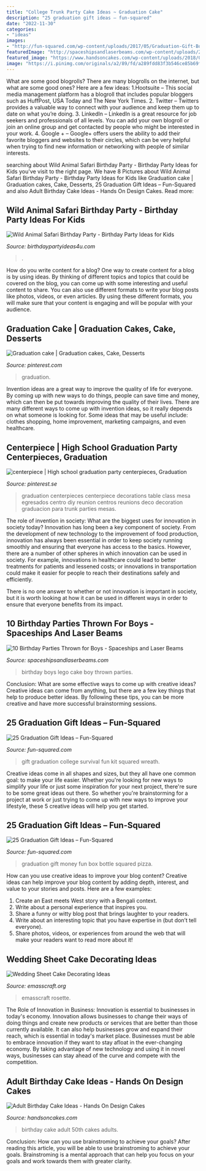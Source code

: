 ```yaml
---
title: "College Trunk Party Cake Ideas ~ Graduation Cake"
description: "25 graduation gift ideas – fun-squared"
date: "2022-11-30"
categories:
- "ideas"
images:
- "http://fun-squared.com/wp-content/uploads/2017/05/Graduation-Gift-Bottle-Set.jpg"
featuredImage: "http://spaceshipsandlaserbeams.com/wp-content/uploads/2015/09/5-Boys-Lego-Birthday-Party-Cake.jpg"
featured_image: "https://www.handsoncakes.com/wp-content/uploads/2018/01/adult-birthday-50th-birthday-gold-cake-066.jpg"
image: "https://i.pinimg.com/originals/a2/89/fd/a289fdd83f3b546ce85b69f543da1724.jpg"
---
```



What are some good blogrolls?
There are many blogrolls on the internet, but what are some good ones? Here are a few ideas: 1.Hootsuite – This social media management platform has a blogroll that includes popular bloggers such as HuffPost, USA Today and The New York Times. 
2. Twitter – Twitters provides a valuable way to connect with your audience and keep them up to date on what you’re doing. 
3. LinkedIn – LinkedIn is a great resource for job seekers and professionals of all levels. You can add your own blogroll or join an online group and get contacted by people who might be interested in your work. 
4. Google + – Google+ offers users the ability to add their favorite bloggers and websites to their circles, which can be very helpful when trying to find new information or networking with people of similar interests.

	

		
searching about Wild Animal Safari Birthday Party - Birthday Party Ideas for Kids you've visit to the right page. We have 8 Pictures about Wild Animal Safari Birthday Party - Birthday Party Ideas for Kids like Graduation cake | Graduation cakes, Cake, Desserts, 25 Graduation Gift Ideas – Fun-Squared and also Adult Birthday Cake Ideas - Hands On Design Cakes. Read more:
		
    
## Wild Animal Safari Birthday Party - Birthday Party Ideas For Kids

<img loading=lazy src="https://birthdaypartyideas4u.com/wp-content/uploads/2017/02/Wild-Animal-Safari-Birthday-Party-Zebra-Cakepop.jpg" onerror="this.onerror=null;this.src='https://tse3.mm.bing.net/th?id=OIP.azDLrvIPJgiVX_CNxU9kzgHaLH&amp;pid=15.1';" alt="Wild Animal Safari Birthday Party - Birthday Party Ideas for Kids">

_Source: birthdaypartyideas4u.com_

>. 

	

How do you write content for a blog?
One way to create content for a blog is by using ideas. By thinking of different topics and topics that could be covered on the blog, you can come up with some interesting and useful content to share. You can also use different formats to write your blog posts like photos, videos, or even articles. By using these different formats, you will make sure that your content is engaging and will be popular with your audience.

    
## Graduation Cake | Graduation Cakes, Cake, Desserts

<img loading=lazy src="https://i.pinimg.com/736x/fa/7e/be/fa7ebe144c2f3248366a39adb921a0b7.jpg" onerror="this.onerror=null;this.src='https://tse4.mm.bing.net/th?id=OIP.tyzty781ZBttVoSkaCqzoQHaJQ&amp;pid=15.1';" alt="Graduation cake | Graduation cakes, Cake, Desserts">

_Source: pinterest.com_

>graduation. 

	

Invention ideas are a great way to improve the quality of life for everyone. By coming up with new ways to do things, people can save time and money, which can then be put towards improving the quality of their lives. There are many different ways to come up with invention ideas, so it really depends on what someone is looking for. Some ideas that may be useful include: clothes shopping, home improvement, marketing campaigns, and even healthcare.

    
## Centerpiece | High School Graduation Party Centerpieces, Graduation

<img loading=lazy src="https://i.pinimg.com/originals/a2/89/fd/a289fdd83f3b546ce85b69f543da1724.jpg" onerror="this.onerror=null;this.src='https://tse4.mm.bing.net/th?id=OIP.P4y5ai8CaL1_FcreIkU9mQHaJ4&amp;pid=15.1';" alt="centerpiece | High school graduation party centerpieces, Graduation">

_Source: pinterest.se_

>graduation centerpieces centerpiece decorations table class mesa egresados centro diy reunion centros reunions deco decoration graduacion para trunk parties mesas. 

	

The role of invention in society: What are the biggest uses for innovation in society today?
Innovation has long been a key component of society. From the development of new technology to the improvement of food production, innovation has always been essential in order to keep society running smoothly and ensuring that everyone has access to the basics. 
However, there are a number of other spheres in which innovation can be used in society. For example, innovations in healthcare could lead to better treatments for patients and lessened costs; or innovations in transportation could make it easier for people to reach their destinations safely and efficiently. 

There is no one answer to whether or not innovation is important in society, but it is worth looking at how it can be used in different ways in order to ensure that everyone benefits from its impact.

    
## 10 Birthday Parties Thrown For Boys - Spaceships And Laser Beams

<img loading=lazy src="http://spaceshipsandlaserbeams.com/wp-content/uploads/2015/09/5-Boys-Lego-Birthday-Party-Cake.jpg" onerror="this.onerror=null;this.src='https://tse3.mm.bing.net/th?id=OIP.kbIpqM5PdtYNbIpWjbSpOAHaLH&amp;pid=15.1';" alt="10 Birthday Parties Thrown for Boys - Spaceships and Laser Beams">

_Source: spaceshipsandlaserbeams.com_

>birthday boys lego cake boy thrown parties. 

	

Conclusion: What are some effective ways to come up with creative ideas?
Creative ideas can come from anything, but there are a few key things that help to produce better ideas. By following these tips, you can be more creative and have more successful brainstorming sessions.

    
## 25 Graduation Gift Ideas – Fun-Squared

<img loading=lazy src="http://fun-squared.com/wp-content/uploads/2017/05/collegesurvivalkit30daysblog.jpg" onerror="this.onerror=null;this.src='https://tse2.mm.bing.net/th?id=OIP.GGmE7hk-qA-6FHZmhzFekwHaLH&amp;pid=15.1';" alt="25 Graduation Gift Ideas – Fun-Squared">

_Source: fun-squared.com_

>gift graduation college survival fun kit squared wreath. 

	

Creative ideas come in all shapes and sizes, but they all have one common goal: to make your life easier. Whether you're looking for new ways to simplify your life or just some inspiration for your next project, there're sure to be some great ideas out there. So whether you're brainstorming for a project at work or just trying to come up with new ways to improve your lifestyle, these 5 creative ideas will help you get started.

    
## 25 Graduation Gift Ideas – Fun-Squared

<img loading=lazy src="http://fun-squared.com/wp-content/uploads/2017/05/Graduation-Gift-Bottle-Set.jpg" onerror="this.onerror=null;this.src='https://tse1.mm.bing.net/th?id=OIP.ufxPRLvLFBJuquUWCMWoowHaKT&amp;pid=15.1';" alt="25 Graduation Gift Ideas – Fun-Squared">

_Source: fun-squared.com_

>graduation gift money fun box bottle squared pizza. 

	

How can you use creative ideas to improve your blog content?
Creative ideas can help improve your blog content by adding depth, interest, and value to your stories and posts. Here are a few examples:
1. Create an East meets West story with a Bengali context.
2. Write about a personal experience that inspires you.
3. Share a funny or witty blog post that brings laughter to your readers.
4. Write about an interesting topic that you have expertise in (but don’t tell everyone).  
5. Share photos, videos, or experiences from around the web that will make your readers want to read more about it!

    
## Wedding Sheet Cake Decorating Ideas

<img loading=lazy src="https://www.emasscraft.org/wp-content/uploads/2017/03/1000_ideas_about_wedding_sheet_cakes_on_emasscraft_org_2.jpg" onerror="this.onerror=null;this.src='https://tse2.mm.bing.net/th?id=OIP.QxL90zM_20D8CBbNKd1uFwHaHa&amp;pid=15.1';" alt="Wedding Sheet Cake Decorating Ideas">

_Source: emasscraft.org_

>emasscraft rosette. 

	

The Role of Innovation in Business:
Innovation is essential to businesses in today's economy. Innovation allows businesses to change their ways of doing things and create new products or services that are better than those currently available. It can also help businesses grow and expand their reach, which is essential in today's market place.
Businesses must be able to embrace innovation if they want to stay afloat in the ever-changing economy. By taking advantage of new technology and using it in novel ways, businesses can stay ahead of the curve and compete with the competition.

    
## Adult Birthday Cake Ideas - Hands On Design Cakes

<img loading=lazy src="https://www.handsoncakes.com/wp-content/uploads/2018/01/adult-birthday-50th-birthday-gold-cake-066.jpg" onerror="this.onerror=null;this.src='https://tse4.mm.bing.net/th?id=OIP.2gZbIZK-1TblmIYkW3sfGQHaJ4&amp;pid=15.1';" alt="Adult Birthday Cake Ideas - Hands On Design Cakes">

_Source: handsoncakes.com_

>birthday cake adult 50th cakes adults. 

	

Conclusion: How can you use brainstroming to achieve your goals?
After reading this article, you will be able to use brainstroming to achieve your goals. Brainstroming is a mental approach that can help you focus on your goals and work towards them with greater clarity.

